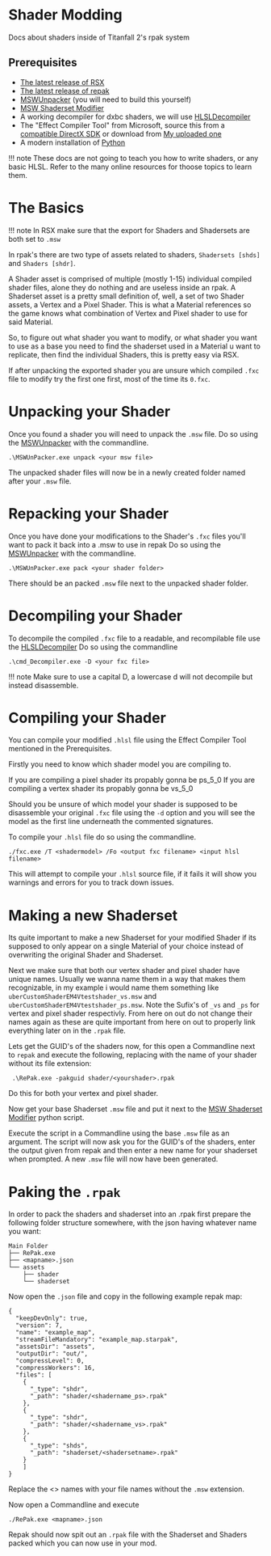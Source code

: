 # Shader Modding

Docs about shaders inside of Titanfall 2's rpak system

## Prerequisites

- [The latest release of RSX](https://github.com/r-ex/rsx/releases)
- [The latest release of repak](https://github.com/r-ex/RePak/releases)
- [MSWUnpacker](https://github.com/RoyalBlue1/MSWUnPacker) (you will need to build this yourself)
- [MSW Shaderset Modifier](https://github.com/EM4Volts/MSW_shds_modifier)
- A working decompiler for dxbc shaders, we will use [HLSLDecompiler](https://github.com/zxxyye/HLSLDecompiler)
- The "Effect Compiler Tool" from Microsoft, source this from a [compatible DirectX SDK](https://www.microsoft.com/en-us/download/details.aspx?id=6812) or download from [My uploaded one](https://mega.nz/file/jYsUkKbD#Vur3NnpoP25xrZ-UMAgH8Edo7i1o5nGbqFA7XWyIthk)
- A modern installation of [Python](https://www.python.org/downloads/)



!!! note
    These docs are not going to teach you how to write shaders, or any basic HLSL.
    Refer to the many online resources for thoose topics to learn them.



# The Basics

!!! note
    In RSX make sure that the export for Shaders and Shadersets are both set to `.msw`

In rpak's there are two type of assets related to shaders, `Shadersets [shds]` and `Shaders [shdr]`.

A Shader asset is comprised of multiple (mostly 1-15) individual compiled shader files, alone they do nothing and are useless inside an rpak.
A Shaderset asset is a pretty small definition of, well, a set of two Shader assets, a Vertex and a Pixel Shader. This is what a Material references so the game knows what combination of Vertex and Pixel shader to use for said Material.

So, to figure out what shader you want to modify, or what shader you want to use as a base you need to find the shaderset used in a Material u want to replicate, then find the individual Shaders, this is pretty easy via RSX.

If after unpacking the exported shader you are unsure which compiled `.fxc` file to modify try the first one first, most of the time its `0.fxc`.



# Unpacking your Shader

Once you found a shader you will need to unpack the `.msw` file.
Do so using the [MSWUnpacker](https://github.com/RoyalBlue1/MSWUnPacker) with the commandline.

``` .\MSWUnPacker.exe unpack <your msw file> ```

The unpacked shader files will now be in a newly created folder named after your ```.msw``` file.

# Repacking your Shader

Once you have done your modifications to the Shader's `.fxc` files you'll want to pack it back into a .msw to use in repak
Do so using the [MSWUnpacker](https://github.com/RoyalBlue1/MSWUnPacker) with the commandline.

``` .\MSWUnPacker.exe pack <your shader folder> ```

There should be an packed `.msw` file next to the unpacked shader folder.

# Decompiling your Shader

To decompile the compiled `.fxc` file to a readable, and recompilable file use the [HLSLDecompiler](https://github.com/zxxyye/HLSLDecompiler)
Do so using the commandline

``` .\cmd_Decompiler.exe -D <your fxc file> ``` 

!!! note
    Make sure to use a capital D, a lowercase d will not decompile but instead disassemble.

# Compiling your Shader

You can compile your modified `.hlsl` file using the Effect Compiler Tool mentioned in the Prerequisites.

Firstly you need to know which shader model you are compiling to.

If you are compiling a pixel shader its propably gonna be ps_5_0
If you are compiling a vertex shader its propably gonna be vs_5_0

Should you be unsure of which model your shader is supposed to be disassemble your original `.fxc` file using the `-d` option and you will see the model as the first line underneath the commented signatures.

To compile your `.hlsl` file do so using the commandline.

``` ./fxc.exe /T <shadermodel> /Fo <output fxc filename> <input hlsl filename> ```

This will attempt to compile your `.hlsl` source file, if it fails it will show you warnings and errors for you to track down issues.


# Making a new Shaderset
Its quite important to make a new Shaderset for your modified Shader if its supposed to only appear on a single Material of your choice instead of overwriting the original Shader and Shaderset.

Next we make sure that both our vertex shader and pixel shader have unique names.
Usually we wanna name them in a way that makes them recognizable, in my example i would name them something like `uberCustomShaderEM4Vtestshader_vs.msw` and `uberCustomShaderEM4Vtestshader_ps.msw`.
Note the Sufix's of `_vs` and `_ps` for vertex and pixel shader respectivly.
From here on out do not change their names again as these are quite important from here on out to properly link everything later on in the `.rpak` file.

Lets get the GUID's of the shaders now, for this open a Commandline next to `repak` and execute the following, replacing <yourshader> with the name of your shader without its file extension:

``` .\RePak.exe -pakguid shader/<yourshader>.rpak```

Do this for both your vertex and pixel shader.

Now get your base Shaderset `.msw` file and put it next to the [MSW Shaderset Modifier](https://github.com/EM4Volts/MSW_shds_modifier) python script.

Execute the script in a Commandline using the base `.msw` file as an argument.
The script will now ask you for the GUID's of the shaders, enter the output given from repak and then enter a new name for your shaderset when prompted.
A new `.msw` file will now have been generated.


# Paking the `.rpak`

In order to pack the shaders and shaderset into an .rpak first prepare the following folder structure somewhere, with the json having whatever name you want:

```
Main Folder
├── RePak.exe
├── <mapname>.json
└── assets
    ├── shader
    └── shaderset
```

Now open the `.json` file and copy in the following example repak map:

```
{
  "keepDevOnly": true,
  "version": 7,
  "name": "example_map",
  "streamFileMandatory": "example_map.starpak",
  "assetsDir": "assets",
  "outputDir": "out/",
  "compressLevel": 0,
  "compressWorkers": 16,
  "files": [
    {
      "_type": "shdr",
      "_path": "shader/<shadername_ps>.rpak"
    },
    {
      "_type": "shdr",
      "_path": "shader/<shadername_vs>.rpak"
    },
    {
      "_type": "shds",
      "_path": "shaderset/<shadersetname>.rpak"
    }
    ]
} 
```

Replace the <> names with your file names without the `.msw` extension.

Now open a Commandline and execute

``` ./RePak.exe <mapname>.json ```

Repak should now spit out an `.rpak` file with the Shaderset and Shaders packed which you can now use in your mod.
